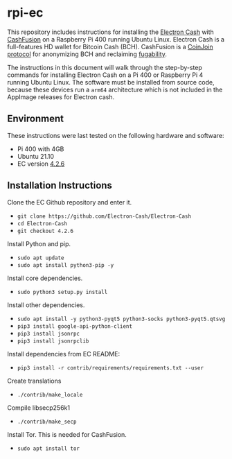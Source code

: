 # rpi-ec

This repository includes instructions for installing the [Electron Cash](https://electroncash.org/) with [CashFusion](https://cashfusion.org/) on a Raspberry Pi 400 running Ubuntu Linux. Electron Cash is a full-features HD wallet for Bitcoin Cash (BCH). CashFusion is a [CoinJoin protocol](https://en.bitcoin.it/wiki/CoinJoin) for anonymizing BCH and reclaiming [fugability](https://www.investopedia.com/terms/f/fungibility.asp).

The instructions in this document will walk through the step-by-step commands for installing Electron Cash on a Pi 400 or Raspberry Pi 4 running Ubuntu Linux. The software must be installed from source code, because these devices run a `arm64` architecture which is not included in the AppImage releases for Electron cash.

## Environment

These instructions were last tested on the following hardware and software:

- Pi 400 with 4GB
- Ubuntu 21.10
- EC version [4.2.6](https://github.com/Electron-Cash/Electron-Cash/releases/tag/4.2.6)

## Installation Instructions

Clone the EC Github repository and enter it.

- `git clone https://github.com/Electron-Cash/Electron-Cash`
- `cd Electron-Cash`
- `git checkout 4.2.6`

Install Python and pip.

- `sudo apt update`
- `sudo apt install python3-pip -y`

Install core dependencies.

- `sudo python3 setup.py install`

Install other dependencies.

- `sudo apt install -y python3-pyqt5 python3-socks python3-pyqt5.qtsvg`
- `pip3 install google-api-python-client`
- `pip3 install jsonrpc`
- `pip3 install jsonrpclib`

Install dependencies from EC README:

- `pip3 install -r contrib/requirements/requirements.txt --user`

Create translations

- `./contrib/make_locale`

Compile libsecp256k1

- `./contrib/make_secp`

Install Tor. This is needed for CashFusion.

- `sudo apt install tor`
